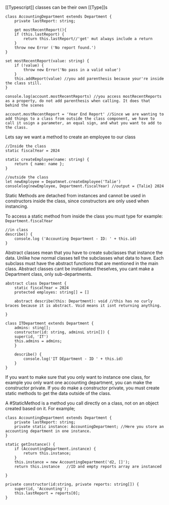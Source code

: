 [[Typescript]] classes can be their own [[Type]]s
```
class AccountingDepartment extends Department {
	private lastReport: string;

	get mostRecentReport(){
	if (this.lastReport) {
		return this.lastReport//'get' mut always include a return
	}
	throw new Error ('No report found.')
}

set mostRecentReport(value: string) {
	if (!value) {
		throw new Error('No pass in a valid value')
	}
	this.addReport(value) //you add parenthesis because your're inside the class still. 
}

console.log(account.mostRecentReports) //you access mostRecentReports as a property, do not add parenthesis when calling. It does that behind the scenes

account.mostRecentReport = 'Year End Report' //Since we are wanting to add things to a class from outside the class component, we have to call it usign a parameter, an equal sign, and what you want to add to the class.
```

Lets say we want a method to create an employee to our class
```
//Inside the class
static fiscalYear = 2024

static createEmployee(name: string) {
	return { name: name };
}

//outside the class
let newEmployee = Depatmnet.createEmployee('Talie')
consolelog(newEmployee, Department.fiscalYear) //output = {Talie} 2024
```
Static Methods are detached from instances and cannot be used in constructors inside the class, since constructors are only used when instancing.

To access a static method from inside the class you must type for example:
`Department.fiscalYear`

```
//in class
describe() {
	console.log ('Accounting Department - ID: ' + this.id)
}
```

Abstract classes mean that you have to create subclasses that instance the data. Unlike how normal classes tell the subclasses what data to have. Each subclass must have the abstract functions that are mentioned in the main class. Abstract classes cant be instantiated theselves, you cant make a Department class, only sub-departments.
```
abstract class Department {
	static fiscalYear = 2024
	protected employes: string[] = []

	abstract describe(this: Department): void //this has no curly braces because it is abstract. Void means it isnt returning anything.
	
}

class ITDepartment extends Department {
	admins: sting[];
	constructor(id: string, adminsL strin[]) {
	super(id, 'IT')
	this.admins = admins;
	}

	describe() {
		console.log('IT DEpartment - ID ' + this.id)
	}
}
```

If you want to make sure that you only want to instance one class, for example you only want one accounting department, you can make the constructor private. If you do make a constructor private, you must create static methods to get the data outside of the class. 

A #StaticMethod is a method you call directly on a class, not on an object created based on it. 
For example; 
```
class AccountingDepartment extends Department {
	private lastReport: string;
	private static instance: AccountingDepartment; //Here you store an accounting department in one instance.
}

static getInstance() {
	if (AccountingDepartment.instance) {
		return this.instance;
	}
	this.instance = new AccountingDepartment('d2, []');
	return this.instance   //ID and empty reports array are instanced
	
}

private constructor(id:string, private reports: string[]) {
	super(id, 'Accounting');
	this.lastReport = reports[0];
}
```

